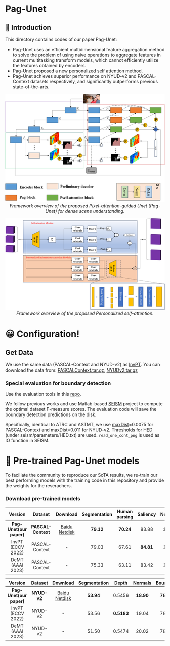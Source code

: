 # Pag-Unet
##  :scroll: Introduction
This directory contains codes of our paper Pag-Unet:
- Pag-Unet uses an efficient multidimensional feature aggregation method to solve the problem of using naive operations to aggregate features in current multitasking transform models, which cannot efficiently utilize the features obtained by encoders.
- Pag-Unet proposed a new personalized self attention method.
- Pag-Unet achieves superior performance on NYUD-v2 and PASCAL-Context datasets respectively, and significantly outperforms previous state-of-the-arts.

<p align="center">
  <img alt="img-name" src="https://github.com/UPLI-123/Pag-Unet/blob/main/Image/Pag-Unet.png" width="700">
  <br>
    <em>Framework overview of the proposed Pixel-attention-guided Unet (Pag-Unet) for dense scene understanding.</em>
</p>

<p align="center">
  <img alt="img-name" src="https://github.com/UPLI-123/Pag-Unet/blob/main/Image/Pself.png" width="1000">
  <br>
    <em>Framework overview of the proposed Personalized self-attention.</em>
</p>

# :grinning: Configuration!
## Get Data
We use the same data (PASCAL-Context and NYUD-v2) as [InvPT](https://github.com/prismformore/Multi-Task-Transformer/blob/main/InvPT). You can download the data from:
[PASCALContext.tar.gz](https://hkustconnect-my.sharepoint.com/:u:/g/personal/hyeae_connect_ust_hk/ER57KyZdEdxPtgMCai7ioV0BXCmAhYzwFftCwkTiMmuM7w?e=2Ex4ab),
[NYUDv2.tar.gz](https://hkustconnect-my.sharepoint.com/:u:/g/personal/hyeae_connect_ust_hk/EZ-2tWIDYSFKk7SCcHRimskBhgecungms4WFa_L-255GrQ?e=6jAt4c)
### **Special evaluation for boundary detection**
Use the evaluation tools in this [repo](https://github.com/prismformore/Boundary-Detection-Evaluation-Tools).

We follow previous works and use Matlab-based [SEISM](https://github.com/jponttuset/seism) project to compute the optimal dataset F-measure scores. The evaluation code will save the boundary detection predictions on the disk. 

Specifically, identical to ATRC and ASTMT, we use [maxDist](https://github.com/jponttuset/seism/blob/6af0cad37d40f5b4cbd6ca1d3606ec13b176c351/src/scripts/eval_method.m#L34)=0.0075 for PASCAL-Context and maxDist=0.011 for NYUD-v2. Thresholds for HED (under seism/parameters/HED.txt) are used. ```read_one_cont_png``` is used as IO function in SEISM.
# :partying_face:	 Pre-trained Pag-Unet models
To faciliate the community to reproduce our SoTA results, we re-train our best performing models with the training code in this repository and provide the weights for the reserachers.

### Download pre-trained models
|Version | Dataset | Download | Segmentation | Human parsing | Saliency | Normals | Boundary | 
|:-:|:-:|:-:|:-:|:-:|:-:|:-:|:-:|
| **Pag-Unet(our paper)**| **PASCAL-Context** | [Baidu Netdisk](https://pan.baidu.com/s/1Z3knCJ4EYHzMhp4VPD7tTA?pwd=9yih) | **79.12** | **70.24** | 83.88 | **14.04** | **75.79** |
| InvPT (ECCV 2022)| PASCAL-Context | - | 79.03 | 67.61 | **84.81** | 14.15 | 73.00 | 
| DeMT (AAAI 2023) | PASCAL-Context | - | 75.33 | 63.11 | 83.42 | 14.54 | 73.20 |

|Version | Dataset | Download | Segmentation | Depth | Normals | Boundary|
|:-:|:-:|:-:|:-:|:-:|:-:|:-:|
| **Pag-Unet(our paper)**| **NYUD-v2** | [Baidu Netdisk](https://pan.baidu.com/s/1Wzen31ivqMTV6kWPJ_XCmA?pwd=362c) | **53.94** | 0.5456 | **18.90** | **78.65**|
|InvPT (ECCV 2022) |NYUD-v2|-| 53.56 | **0.5183** | 19.04 | 78.10 |
|DeMT (AAAI 2023) |NYUD-v2|-| 51.50 | 0.5474 | 20.02 | 78.10|
